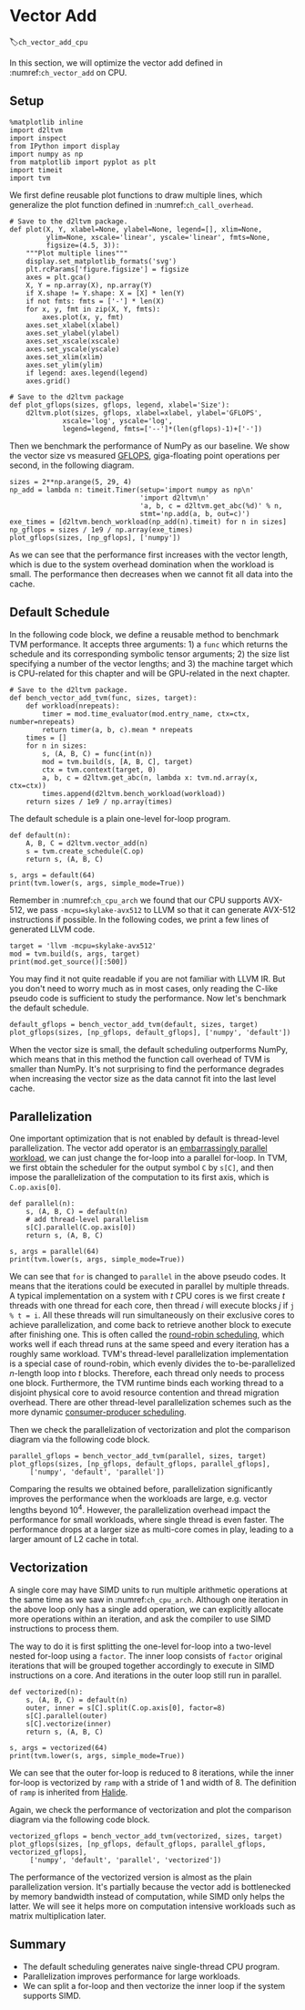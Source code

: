# Vector Add
:label:`ch_vector_add_cpu`

In this section, we will optimize the vector add defined in :numref:`ch_vector_add` on CPU.

## Setup

```{.python .input  n=9}
%matplotlib inline
import d2ltvm
import inspect
from IPython import display
import numpy as np
from matplotlib import pyplot as plt
import timeit
import tvm
```

We first define reusable plot functions to draw multiple lines, which generalize the plot function defined in :numref:`ch_call_overhead`.

```{.python .input  n=1}
# Save to the d2ltvm package.
def plot(X, Y, xlabel=None, ylabel=None, legend=[], xlim=None,
         ylim=None, xscale='linear', yscale='linear', fmts=None,
         figsize=(4.5, 3)):
    """Plot multiple lines"""
    display.set_matplotlib_formats('svg')
    plt.rcParams['figure.figsize'] = figsize
    axes = plt.gca()
    X, Y = np.array(X), np.array(Y)
    if X.shape != Y.shape: X = [X] * len(Y)
    if not fmts: fmts = ['-'] * len(X)
    for x, y, fmt in zip(X, Y, fmts):
        axes.plot(x, y, fmt)
    axes.set_xlabel(xlabel)
    axes.set_ylabel(ylabel)
    axes.set_xscale(xscale)
    axes.set_yscale(yscale)
    axes.set_xlim(xlim)
    axes.set_ylim(ylim)
    if legend: axes.legend(legend)
    axes.grid()

# Save to the d2ltvm package
def plot_gflops(sizes, gflops, legend, xlabel='Size'):
    d2ltvm.plot(sizes, gflops, xlabel=xlabel, ylabel='GFLOPS',
             xscale='log', yscale='log',
             legend=legend, fmts=['--']*(len(gflops)-1)+['-'])
```

Then we benchmark the performance of NumPy as our baseline. We show the vector size vs measured [GFLOPS](https://en.wikipedia.org/wiki/FLOPS), giga-floating point operations per second, in the following diagram.

```{.python .input  n=11}
sizes = 2**np.arange(5, 29, 4)
np_add = lambda n: timeit.Timer(setup='import numpy as np\n'
                                'import d2ltvm\n'
                                'a, b, c = d2ltvm.get_abc(%d)' % n,
                                stmt='np.add(a, b, out=c)')
exe_times = [d2ltvm.bench_workload(np_add(n).timeit) for n in sizes]
np_gflops = sizes / 1e9 / np.array(exe_times)
plot_gflops(sizes, [np_gflops], ['numpy'])
```

As we can see that the performance first increases with the vector length, which is due to the system overhead domination when the workload is small. The performance then decreases when we cannot fit all data into the cache.

## Default Schedule

In the following code block, we define a reusable method to benchmark TVM performance. It accepts three arguments: 1) a `func` which returns the schedule and its corresponding symbolic tensor arguments; 2) the size list specifying a number of the vector lengths; and 3) the machine target which is CPU-related for this chapter and will be GPU-related in the next chapter.

```{.python .input  n=4}
# Save to the d2ltvm package.
def bench_vector_add_tvm(func, sizes, target):
    def workload(nrepeats):
        timer = mod.time_evaluator(mod.entry_name, ctx=ctx, number=nrepeats)
        return timer(a, b, c).mean * nrepeats
    times = []
    for n in sizes:
        s, (A, B, C) = func(int(n))
        mod = tvm.build(s, [A, B, C], target)
        ctx = tvm.context(target, 0)
        a, b, c = d2ltvm.get_abc(n, lambda x: tvm.nd.array(x, ctx=ctx))
        times.append(d2ltvm.bench_workload(workload))
    return sizes / 1e9 / np.array(times)
```

The default schedule is a plain one-level for-loop program.

```{.python .input  n=12}
def default(n):
    A, B, C = d2ltvm.vector_add(n)
    s = tvm.create_schedule(C.op)
    return s, (A, B, C)

s, args = default(64)
print(tvm.lower(s, args, simple_mode=True))
```

Remember in :numref:`ch_cpu_arch` we found that our CPU supports AVX-512, we pass `-mcpu=skylake-avx512` to LLVM so that it can generate AVX-512 instructions if possible. In the following codes, we print a few lines of generated LLVM code.

```{.python .input  n=28}
target = 'llvm -mcpu=skylake-avx512'
mod = tvm.build(s, args, target)
print(mod.get_source()[:500])
```

You may find it not quite readable if you are not familiar with LLVM IR. But you don't need to worry much as in most cases, only reading the C-like pseudo code is sufficient to study the performance. Now let's benchmark the default schedule.

```{.python .input  n=6}
default_gflops = bench_vector_add_tvm(default, sizes, target)
plot_gflops(sizes, [np_gflops, default_gflops], ['numpy', 'default'])
```

When the vector size is small, the default scheduling outperforms NumPy, which means that in this method the function call overhead of TVM is smaller than NumPy. It's not surprising to find the performance degrades when increasing the vector size as the data cannot fit into the last level cache.

## Parallelization

One important optimization that is not enabled by default is thread-level parallelization. The vector add operator is an [embarrassingly parallel workload](https://en.wikipedia.org/wiki/Embarrassingly_parallel), we can just change the for-loop into a parallel for-loop. In TVM, we first obtain the scheduler for the output symbol `C` by `s[C]`, and then impose the parallelization of the computation to its first axis, which is `C.op.axis[0]`.

```{.python .input  n=7}
def parallel(n):
    s, (A, B, C) = default(n)
    # add thread-level parallelism
    s[C].parallel(C.op.axis[0])
    return s, (A, B, C)

s, args = parallel(64)
print(tvm.lower(s, args, simple_mode=True))
```

We can see that `for` is changed to `parallel` in the above pseudo codes. It means that the iterations could be executed in parallel by multiple threads.
A typical implementation on a system with $t$ CPU cores is we first create $t$ threads with one thread for each core, then thread $i$ will execute blocks $j$ if `j % t = i`. All these threads will run simultaneously  on their exclusive cores to achieve parallelization, and come back to retrieve another block to execute after finishing one. This is often called the [round-robin scheduling](https://en.wikipedia.org/wiki/Round-robin_scheduling), which works well if each thread runs at the same speed and every iteration has a roughly same workload. TVM's thread-level parallelization implementation is a special case of round-robin, which evenly divides the to-be-parallelized $n$-length loop into $t$ blocks. Therefore, each thread only needs to process one block. 
Furthermore, the TVM runtime binds each working thread to a disjoint physical core to avoid resource contention and thread migration overhead.
There are other thread-level parallelization schemes such as the more dynamic [consumer-producer scheduling](https://en.wikipedia.org/wiki/Producer–consumer_problem).

Then we check the parallelization of vectorization and plot the comparison diagram via the following code block.

```{.python .input  n=8}
parallel_gflops = bench_vector_add_tvm(parallel, sizes, target)
plot_gflops(sizes, [np_gflops, default_gflops, parallel_gflops],
     ['numpy', 'default', 'parallel'])
```

Comparing the results we obtained before, parallelization significantly improves the performance when the workloads are large, e.g. vector lengths beyond $10^4$. However, the parallelization overhead impact the performance for small workloads, where single thread is even faster. The performance drops at a larger size as multi-core comes in play, leading to a larger amount of L2 cache in total.

## Vectorization

A single core may have SIMD units to run multiple arithmetic operations at the same time as we saw in :numref:`ch_cpu_arch`. Although one iteration in the above loop only has a single add operation, we can explicitly allocate more operations within an iteration, and ask the compiler to use SIMD instructions to process them.

The way to do it is first splitting the one-level for-loop into a two-level nested for-loop using a `factor`. The inner loop consists of `factor` original iterations that will be grouped together accordingly to execute in SIMD instructions on a core. And iterations in the outer loop still run in parallel.

```{.python .input}
def vectorized(n):
    s, (A, B, C) = default(n)
    outer, inner = s[C].split(C.op.axis[0], factor=8)
    s[C].parallel(outer)
    s[C].vectorize(inner)
    return s, (A, B, C)

s, args = vectorized(64)
print(tvm.lower(s, args, simple_mode=True))
```

We can see that the outer for-loop is reduced to 8 iterations, while the inner for-loop is vectorized by `ramp` with a stride of 1 and width of 8. The definition of `ramp` is inherited from [Halide](https://halide-lang.org/docs/struct_halide_1_1_internal_1_1_ramp.html).

Again, we check the performance of vectorization and plot the comparison diagram via the following code block.

```{.python .input}
vectorized_gflops = bench_vector_add_tvm(vectorized, sizes, target)
plot_gflops(sizes, [np_gflops, default_gflops, parallel_gflops, vectorized_gflops],
     ['numpy', 'default', 'parallel', 'vectorized'])
```

The performance of the vectorized version is almost as the plain parallelization version. It's partially because the vector add is bottlenecked by memory bandwidth instead of computation, while SIMD only helps the latter. We will see it helps more on computation intensive workloads such as matrix multiplication later.

## Summary

- The default scheduling generates naive single-thread CPU program.
- Parallelization improves performance for large workloads.
- We can split a for-loop and then vectorize the inner loop if the system supports SIMD.
